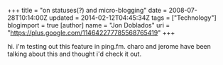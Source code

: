 +++
title = "on statuses(?) and micro-blogging"
date = 2008-07-28T10:14:00Z
updated = 2014-02-12T04:45:34Z
tags = ["Technology"]
blogimport = true 
[author]
	name = "Jon Doblados"
	uri = "https://plus.google.com/114642277785568765419"
+++

hi. i'm testing out this feature in ping.fm. charo and jerome have been talking about this and thought i'd check it out.
